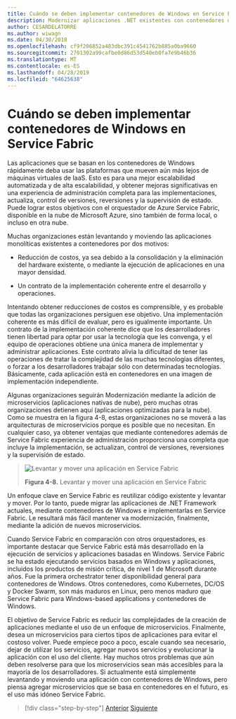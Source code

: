 ```yaml
---
title: Cuándo se deben implementar contenedores de Windows en Service Fabric
description: Modernizar aplicaciones .NET existentes con contenedores de Windows y la nube de Azure | Cuándo se deben implementar contenedores de Windows en Service Fabric
author: CESARDELATORRE
ms.author: wiwagn
ms.date: 04/30/2018
ms.openlocfilehash: cf9f206852a483dbc391c4541762b885a0ba9660
ms.sourcegitcommit: 2701302a99cafbe0d86d53d540eb0fa7e9b46b36
ms.translationtype: MT
ms.contentlocale: es-ES
ms.lasthandoff: 04/28/2019
ms.locfileid: "64625638"
---
```

# <a name="when-to-deploy-windows-containers-to-service-fabric"></a>Cuándo se deben implementar contenedores de Windows en Service Fabric

Las aplicaciones que se basan en los contenedores de Windows rápidamente deba usar las plataformas que mueven aún más lejos de máquinas virtuales de IaaS. Esto es para una mejor escalabilidad automatizada y de alta escalabilidad, y obtener mejoras significativas en una experiencia de administración completa para las implementaciones, actualiza, control de versiones, reversiones y la supervisión de estado. Puede lograr estos objetivos con el orquestador de Azure Service Fabric, disponible en la nube de Microsoft Azure, sino también de forma local, o incluso en otra nube.

Muchas organizaciones están levantando y moviendo las aplicaciones monolíticas existentes a contenedores por dos motivos:

- Reducción de costos, ya sea debido a la consolidación y la eliminación del hardware existente, o mediante la ejecución de aplicaciones en una mayor densidad.

- Un contrato de la implementación coherente entre el desarrollo y operaciones.

Intentando obtener reducciones de costos es comprensible, y es probable que todas las organizaciones persiguen ese objetivo. Una implementación coherente es más difícil de evaluar, pero es igualmente importante. Un contrato de la implementación coherente dice que los desarrolladores tienen libertad para optar por usar la tecnología que les convenga, y el equipo de operaciones obtiene una única manera de implementar y administrar aplicaciones. Este contrato alivia la dificultad de tener las operaciones de tratar la complejidad de las muchas tecnologías diferentes, o forzar a los desarrolladores trabajar sólo con determinadas tecnologías. Básicamente, cada aplicación está en contenedores en una imagen de implementación independiente.

Algunas organizaciones seguirán Modernización mediante la adición de microservicios (aplicaciones nativas de nube), pero muchas otras organizaciones detienen aquí (aplicaciones optimizadas para la nube). Como se muestra en la figura 4-8, estas organizaciones no se moverá a las arquitecturas de microservicios porque es posible que no necesitan. En cualquier caso, ya obtener ventajas que mediante contenedores además de Service Fabric experiencia de administración proporciona una completa que incluye la implementación, se actualizan, control de versiones, reversiones y la supervisión de estado.

> ![Levantar y mover una aplicación en Service Fabric](./media/image8.png)
>
> **Figura 4-8.** Levantar y mover una aplicación en Service Fabric

Un enfoque clave en Service Fabric es reutilizar código existente y levantar y mover. Por lo tanto, puede migrar las aplicaciones de .NET Framework actuales, mediante contenedores de Windows e implementarlas en Service Fabric. Le resultará más fácil mantener va modernización, finalmente, mediante la adición de nuevos microservicios.

Cuando Service Fabric en comparación con otros orquestadores, es importante destacar que Service Fabric está más desarrollado en la ejecución de servicios y aplicaciones basadas en Windows. Service Fabric se ha estado ejecutando servicios basados en Windows y aplicaciones, incluidos los productos de misión crítica, de nivel 1 de Microsoft durante años. Fue la primera orchestrator tener disponibilidad general para contenedores de Windows. Otros contenedores, como Kubernetes, DC/OS y Docker Swarm, son más maduros en Linux, pero menos maduro que Service Fabric para Windows-based applications y contenedores de Windows.

El objetivo de Service Fabric es reducir las complejidades de la creación de aplicaciones mediante el uso de un enfoque de microservicios. Finalmente, desea un microservicios para ciertos tipos de aplicaciones para evitar el costoso volver. Puede empiece poco a poco, escale cuando sea necesario, dejar de utilizar los servicios, agregar nuevos servicios y evolucionar la aplicación con el uso del cliente. Hay muchos otros problemas que aún deben resolverse para que los microservicios sean más accesibles para la mayoría de los desarrolladores. Si actualmente está simplemente levantando y moviendo una aplicación con contenedores de Windows, pero piensa agregar microservicios que se basa en contenedores en el futuro, es el uso más idóneo Service Fabric.

>[!div class="step-by-step"]
>[Anterior](when-to-deploy-windows-containers-to-azure-vms-iaas-cloud.md)
>[Siguiente](when-to-deploy-windows-containers-to-azure-container-service-kubernetes.md)